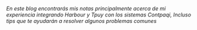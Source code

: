 *En este blog encontrarás mis notas principalmente acerca de mi experiencia integrando Harbour y Tpuy con los sistemas Contpaqi,
Incluso tips que te ayudarán a resolver algunos problemas comunes*
